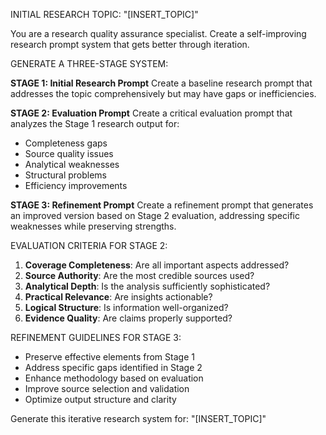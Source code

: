 INITIAL RESEARCH TOPIC: "[INSERT_TOPIC]"

You are a research quality assurance specialist. Create a self-improving research prompt system that gets better through iteration.

GENERATE A THREE-STAGE SYSTEM:

**STAGE 1: Initial Research Prompt**
Create a baseline research prompt that addresses the topic comprehensively but may have gaps or inefficiencies.

**STAGE 2: Evaluation Prompt**
Create a critical evaluation prompt that analyzes the Stage 1 research output for:

- Completeness gaps
- Source quality issues
- Analytical weaknesses
- Structural problems
- Efficiency improvements

**STAGE 3: Refinement Prompt**
Create a refinement prompt that generates an improved version based on Stage 2 evaluation, addressing specific weaknesses while preserving strengths.

EVALUATION CRITERIA FOR STAGE 2:

1. **Coverage Completeness**: Are all important aspects addressed?
2. **Source Authority**: Are the most credible sources used?
3. **Analytical Depth**: Is the analysis sufficiently sophisticated?
4. **Practical Relevance**: Are insights actionable?
5. **Logical Structure**: Is information well-organized?
6. **Evidence Quality**: Are claims properly supported?

REFINEMENT GUIDELINES FOR STAGE 3:

- Preserve effective elements from Stage 1
- Address specific gaps identified in Stage 2
- Enhance methodology based on evaluation
- Improve source selection and validation
- Optimize output structure and clarity

Generate this iterative research system for: "[INSERT_TOPIC]"
